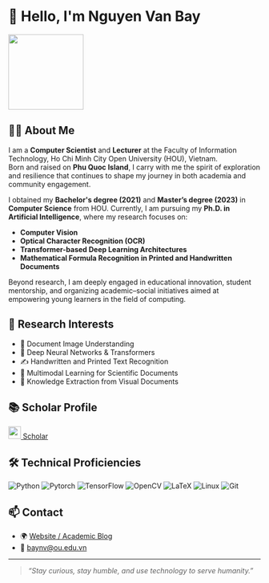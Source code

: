 # 👋 Hello, I'm Nguyen Van Bay
<img src="https://upload.wikimedia.org/wikipedia/commons/thumb/9/91/Octicons-mark-github.svg/2048px-Octicons-mark-github.svg.png" width="150">

## 🧑‍🔬 About Me

I am a **Computer Scientist** and **Lecturer** at the Faculty of Information Technology, Ho Chi Minh City Open University (HOU), Vietnam.  
Born and raised on **Phu Quoc Island**, I carry with me the spirit of exploration and resilience that continues to shape my journey in both academia and community engagement.

I obtained my **Bachelor's degree (2021)** and **Master’s degree (2023)** in **Computer Science** from HOU. Currently, I am pursuing my **Ph.D. in Artificial Intelligence**, where my research focuses on:

- **Computer Vision**
- **Optical Character Recognition (OCR)**
- **Transformer-based Deep Learning Architectures**
- **Mathematical Formula Recognition in Printed and Handwritten Documents**

Beyond research, I am deeply engaged in educational innovation, student mentorship, and organizing academic–social initiatives aimed at empowering young learners in the field of computing.

## 🔬 Research Interests

- 📄 Document Image Understanding
- 🧠 Deep Neural Networks & Transformers
- ✍️ Handwritten and Printed Text Recognition
- 🤖 Multimodal Learning for Scientific Documents
- 🔎 Knowledge Extraction from Visual Documents

## 📚 Scholar Profile
 [<img src="https://upload.wikimedia.org/wikipedia/commons/thumb/c/c7/Google_Scholar_logo.svg/1200px-Google_Scholar_logo.svg.png" width="25px"> Scholar](https://scholar.google.com/citations?user=1oDzNQ0AAAAJ&hl=vi)


## 🛠️ Technical Proficiencies

![Python](https://img.shields.io/badge/-Python-3776AB?style=flat-square&logo=python&logoColor=white)
![Pytorch](https://img.shields.io/badge/-PyTorch-EE4C2C?style=flat-square&logo=pytorch&logoColor=white)
![TensorFlow](https://img.shields.io/badge/-TensorFlow-FF6F00?style=flat-square&logo=tensorflow&logoColor=white)
![OpenCV](https://img.shields.io/badge/-OpenCV-5C3EE8?style=flat-square&logo=opencv&logoColor=white)
![LaTeX](https://img.shields.io/badge/-LaTeX-008080?style=flat-square&logo=latex&logoColor=white)
![Linux](https://img.shields.io/badge/-Linux-FCC624?style=flat-square&logo=linux&logoColor=black)
![Git](https://img.shields.io/badge/-Git-F05032?style=flat-square&logo=git&logoColor=white)

## 📫 Contact

- 🌍 [Website / Academic Blog](https://blog.baynv.io.vn)
- 📧 baynv@ou.edu.vn

---

> *“Stay curious, stay humble, and use technology to serve humanity.”*
